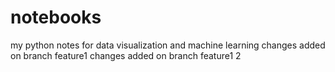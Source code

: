 # notebooks

my python notes for data visualization and machine learning
changes added on branch feature1
changes added on branch feature1 2

